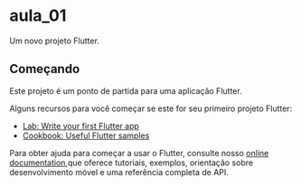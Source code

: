 # aula_01

Um novo projeto Flutter.

## Começando

Este projeto é um ponto de partida para uma aplicação Flutter.

Alguns recursos para você começar se este for seu primeiro projeto Flutter:

- [Lab: Write your first Flutter app](https://flutter.dev/docs/get-started/codelab)
- [Cookbook: Useful Flutter samples](https://flutter.dev/docs/cookbook)

Para obter ajuda para começar a usar o Flutter, consulte nosso
[online documentation](https://flutter.dev/docs),que oferece tutoriais,
exemplos, orientação sobre desenvolvimento móvel e uma referência completa de API.
